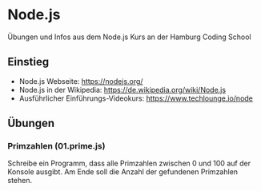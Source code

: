 # Node.js
Übungen und Infos aus dem Node.js Kurs an der Hamburg Coding School

## Einstieg
* Node.js Webseite: https://nodejs.org/
* Node.js in der Wikipedia: https://de.wikipedia.org/wiki/Node.js
* Ausführlicher Einführungs-Videokurs: https://www.techlounge.io/node

## Übungen
### Primzahlen (01.prime.js)
Schreibe ein Programm, dass alle Primzahlen zwischen 0 und 100 auf der Konsole ausgibt. Am Ende soll die Anzahl der gefundenen Primzahlen stehen.

